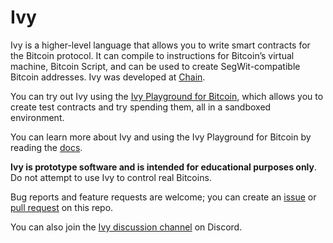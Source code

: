 # Ivy

Ivy is a higher-level language that allows you to write smart contracts for the Bitcoin protocol. It can compile to instructions for Bitcoin’s virtual machine, Bitcoin Script, and can be used to create SegWit-compatible Bitcoin addresses. Ivy was developed at [Chain](https://chain.com).

You can try out Ivy using the [Ivy Playground for Bitcoin](https://ivylang.org/bitcoin), which allows you to create test contracts and try spending them, all in a sandboxed environment.

You can learn more about Ivy and using the Ivy Playground for Bitcoin by reading the [docs](https://docs.ivylang.org/bitcoin).

**Ivy is prototype software and is intended for educational purposes only**. Do not attempt to use Ivy to control real Bitcoins.

Bug reports and feature requests are welcome; you can create an [issue](https://github.com/ivy-lang/ivy-bitcoin/issues) or [pull request](https://github.com/ivy-lang/ivy-bitcoin/pulls) on this repo.

You can also join the [Ivy discussion channel](https://discord.gg/fqZ7unX) on Discord.
